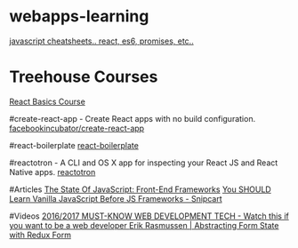 # webapps-learning


<a href="http://jamesknelson.com/thank-you-for-subscribing/">javascript cheatsheets.. react, es6, promises, etc..</a>

# Treehouse Courses
<a href="https://teamtreehouse.com/library/react-basics">React Basics Course</a>

#create-react-app - Create React apps with no build configuration.
<a href="https://github.com/facebookincubator/create-react-app">facebookincubator/create-react-app</a>


#react-boilerplate
<a href="https://github.com/mxstbr/react-boilerplate">react-boilerplate</a>

#reactotron - A CLI and OS X app for inspecting your React JS and React Native apps.
<a href="https://github.com/reactotron/reactotron">reactotron</a>

#Articles
<a href="https://medium.com/@sachagreif/the-state-of-javascript-front-end-frameworks-1a2d8a61510#.d5rpzz4pc">The State Of JavaScript: Front-End Frameworks</a>
<a href="https://snipcart.com/blog/learn-vanilla-javascript-before-using-js-frameworks">You SHOULD Learn Vanilla JavaScript Before JS Frameworks - Snipcart</a>

#Videos
<a href="https://www.youtube.com/watch?v=sBzRwzY7G-k">2016/2017 MUST-KNOW WEB DEVELOPMENT TECH - Watch this if you want to be a web developer </a>
<a href="https://youtu.be/eDTi7lYR1VU">Erik Rasmussen | Abstracting Form State with Redux Form </a>
